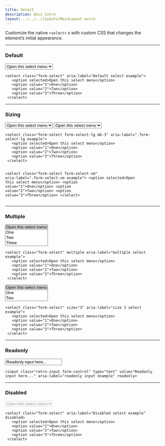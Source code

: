 ```yaml
---
title: Select
description: Docs intro
layout: ../../../layouts/MainLayout.astro
---
```


<p>
 Customize the native <code class="language-html">&lt;select&gt;</code> s with custom CSS that changes the element’s initial appearance.
</p>
<hr>

### Default

<div class="card">
 <div class="card-body">
  <select class="form-select" aria-label="Default select example">
   <option selected>Open this select menu</option>
   <option value="1">One</option>
   <option value="2">Two</option>
   <option value="3">Three</option>
 </select>
 </div>
 <div class="card-footer">
  <pre><code class="language-html">&lt;select class=&quot;form-select&quot; aria-label=&quot;Default select example&quot;&gt;
   &lt;option selected&gt;Open this select menu&lt;/option&gt;
   &lt;option value=&quot;1&quot;&gt;One&lt;/option&gt;
   &lt;option value=&quot;2&quot;&gt;Two&lt;/option&gt;
   &lt;option value=&quot;3&quot;&gt;Three&lt;/option&gt;
 &lt;/select&gt;</code></pre>
 </div>
</div>
<hr>

### Sizing
<div class="card">
 <div class="card-body">
  <select class="form-select form-select-lg mb-3" aria-label=".form-select-lg example">
   <option selected>Open this select menu</option>
   <option value="1">One</option>
   <option value="2">Two</option>
   <option value="3">Three</option>
 </select>
 
 <select class="form-select form-select-sm" aria-label=".form-select-sm example">
   <option selected>Open this select menu</option>
   <option value="1">One</option>
   <option value="2">Two</option>
   <option value="3">Three</option>
 </select>
 </div>
 <div class="card-footer">
  <pre><code class="language-html">&lt;select class=&quot;form-select form-select-lg mb-3&quot; aria-label=&quot;.form-select-lg example&quot;&gt;
   &lt;option selected&gt;Open this select menu&lt;/option&gt;
   &lt;option value=&quot;1&quot;&gt;One&lt;/option&gt;
   &lt;option value=&quot;2&quot;&gt;Two&lt;/option&gt;
   &lt;option value=&quot;3&quot;&gt;Three&lt;/option&gt;
 &lt;/select&gt;
 
 &lt;select class=&quot;form-select form-select-sm&quot; aria-label=&quot;.form-select-sm example&quot;&gt;
   &lt;option selected&gt;Open this select menu&lt;/option&gt;
   &lt;option value=&quot;1&quot;&gt;One&lt;/option&gt;
   &lt;option value=&quot;2&quot;&gt;Two&lt;/option&gt;
   &lt;option value=&quot;3&quot;&gt;Three&lt;/option&gt;
 &lt;/select&gt;</code></pre>
 </div>
</div>

<hr>

### Multiple
<div class="card">
 <div class="card-body">
  <select class="form-select" multiple aria-label="multiple select example">
   <option selected>Open this select menu</option>
   <option value="1">One</option>
   <option value="2">Two</option>
   <option value="3">Three</option>
 </select>
 </div>
 <div class="card-footer">
  <pre><code class="language-html">&lt;select class=&quot;form-select&quot; multiple aria-label=&quot;multiple select example&quot;&gt;
   &lt;option selected&gt;Open this select menu&lt;/option&gt;
   &lt;option value=&quot;1&quot;&gt;One&lt;/option&gt;
   &lt;option value=&quot;2&quot;&gt;Two&lt;/option&gt;
   &lt;option value=&quot;3&quot;&gt;Three&lt;/option&gt;
 &lt;/select&gt;</code></pre>
 </div>
</div>
<div class="card">
 <div class="card-body">
  <select class="form-select" size="3" aria-label="size 3 select example">
   <option selected>Open this select menu</option>
   <option value="1">One</option>
   <option value="2">Two</option>
   <option value="3">Three</option>
 </select>
 </div>
 <div class="card-footer">
  <pre><code class="language-html">&lt;select class=&quot;form-select&quot; size=&quot;3&quot; aria-label=&quot;size 3 select example&quot;&gt;
   &lt;option selected&gt;Open this select menu&lt;/option&gt;
   &lt;option value=&quot;1&quot;&gt;One&lt;/option&gt;
   &lt;option value=&quot;2&quot;&gt;Two&lt;/option&gt;
   &lt;option value=&quot;3&quot;&gt;Three&lt;/option&gt;
 &lt;/select&gt;</code></pre>
 </div>
</div>
<hr>

### Readonly
<div class="card">
 <div class="card-body">
  <input class="retro-input form-control" type="text" value="Readonly input here..." aria-label="readonly input example"
   readonly>
 </div>
 <div class="card-footer">
  <pre><code class="language-html">&lt;input class=&quot;retro-input form-control&quot; type=&quot;text&quot; value=&quot;Readonly input here...&quot; aria-label=&quot;readonly input example&quot; readonly&gt;</code></pre>
 </div>
</div>
<hr>

### Disabled
<div class="card">
 <div class="card-body">
  <select class="form-select" aria-label="Disabled select example" disabled>
   <option selected>Open this select menu</option>
   <option value="1">One</option>
   <option value="2">Two</option>
   <option value="3">Three</option>
 </select>
 </div>
 <div class="card-footer">
  <pre><code class="language-html">&lt;select class=&quot;form-select&quot; aria-label=&quot;Disabled select example&quot; disabled&gt;
   &lt;option selected&gt;Open this select menu&lt;/option&gt;
   &lt;option value=&quot;1&quot;&gt;One&lt;/option&gt;
   &lt;option value=&quot;2&quot;&gt;Two&lt;/option&gt;
   &lt;option value=&quot;3&quot;&gt;Three&lt;/option&gt;
 &lt;/select&gt;</code></pre>
 </div>
</div>